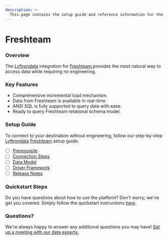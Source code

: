 ```yaml
---
description: >-
  This page contains the setup guide and reference information for the Freshteam source connector.
---
```


# Freshteam

### Overview

The [Lyftrondata](https://www.lyftrondata.com/) integration for [Freshteam](https://www.lyftrondata.com/integration/freshteam/)[ ](https://www.lyftrondata.com/integration/freshteam/)provides the most natural way to access data while requiring no engineering.

### Key Features

* Comprehensive incremental load mechanism.
* Data from Freshteam is available in real-time.&#x20;
* ANSI SQL is fully supported to query data with ease.
* Ready to query Freshteam relational schema model.

### Setup Guide

To connect to your destination without engineering, follow our step-by-step [Lyftrondata](https://www.lyftrondata.com/)  [Freshteam](https://www.lyftrondata.com/integration/freshteam/) setup guide.

* [ ] [Prerequisite](../../business-analytics/freshteam/prerequisite.md)
* [ ] [Connection Steps](../../business-analytics/freshteam/connection-steps.md)
* [ ] [Data Model](../../business-analytics/freshteam/data-model/)
* [ ] [Driver Framework](../../business-analytics/freshteam/driver-framework/)
* [ ] [Release Notes](../../business-analytics/freshteam/release-notes.md)

### Quickstart Steps

Do you have questions about how to use the platform? Don't worry; we've got you covered. Simply follow the quickstart instructions [here](../../../quickstart-steps.md).

### Questions? <a href="#questions" id="questions"></a>

We're always happy to answer any additional questions you may have! [Set up a meeting with our data experts.](https://www.lyftrondata.com/book-a-meeting/)

